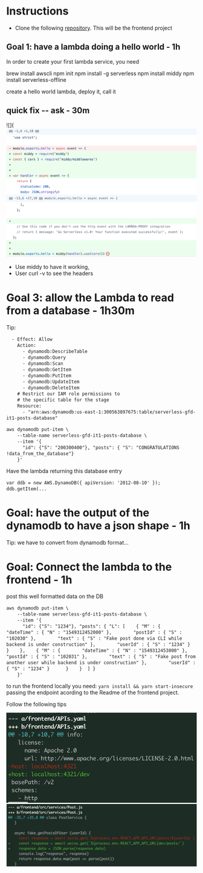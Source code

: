 Instructions
============
- Clone the following [repository](https://github.com/codurance/serverless-gfd-trainee-repo). This will be the frontend project

## Goal 1: have a lambda doing a hello world - 1h
In order to create your first lambda service, you need 

   brew install awscli
   npm init
   npm install -g serverless
   npm install middy
   npm install serverless-offline

create a hello world lambda, deploy it, call it 

## quick fix -- ask  - 30m

![](![](https://raw.githubusercontent.com/codurance/serverless-gfd-trainee-repo/_master/docs/middy.png)

- Use middy to have it working,  
- User curl -v to see the headers 

# Goal 3: allow the Lambda to read from a database - 1h30m

Tip:

  ```iamRoleStatements:
    - Effect: Allow
      Action:
        - dynamodb:DescribeTable
        - dynamodb:Query
        - dynamodb:Scan
        - dynamodb:GetItem
        - dynamodb:PutItem
        - dynamodb:UpdateItem
        - dynamodb:DeleteItem
      # Restrict our IAM role permissions to
      # the specific table for the stage
      Resource:
        - "arn:aws:dynamodb:us-east-1:300563897675:table/serverless-gfd-it1-posts-database"
```

```
aws dynamodb put-item \
    --table-name serverless-gfd-it1-posts-database \
    --item '{
      "id": {"S": "200300400"}, "posts": { "S": "CONGRATULATIONS !data_from_the_database"}
    }'
```

Have the lambda returning this database entry 
```
var ddb = new AWS.DynamoDB({ apiVersion: '2012-08-10' });
ddb.getItem(...
```

# Goal: have the output of the dynamodb to have a json shape - 1h

Tip:
we have to convert from dynamodb format...



# Goal: Connect the lambda to the frontend - 1h

post this well formatted data on the DB

```
aws dynamodb put-item \
    --table-name serverless-gfd-it1-posts-database \
    --item '{
      "id": {"S": "1234"}, "posts": { "L": [    { "M" : {        "dateTime" : { "N" : "1549312452000" },        "postId" : { "S" : "102030" },        "text" : { "S" : "Fake post done via CLI while backend is under construction" },        "userId" : { "S" : "1234" }      }    },    { "M" : {        "dateTime" : { "N" : "1549312453000" },        "postId" : { "S" : "102031" },        "text" : { "S" : "Fake post from another user while backend is under construction" },        "userId" : { "S" : "1234" }      }    }  ] }
    }'
```

to run the frontend locally you need: `yarn install && yarn start-insecure` passing the endpoint acording to the Readme of the frontend project.

Follow the following tips

![](https://raw.githubusercontent.com/codurance/serverless-gfd-trainee-repo/_master/docs/connect-frontend-tips.png)
![](https://raw.githubusercontent.com/codurance/serverless-gfd-trainee-repo/_master/docs/connect-frontend-tips-2.png)

